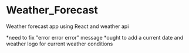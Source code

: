 # Weather_Forecast
Weather forecast app using React and weather api


*need to fix "error error error" message
*ought to add a current date and weather logo for current weather conditions
